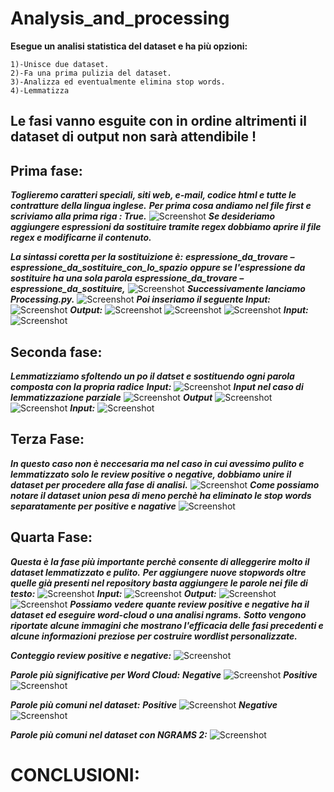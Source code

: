 # Analysis_and_processing
 
 __Esegue un analisi statistica del dataset e ha più opzioni:__ 
     
    1)-Unisce due dataset.
    2)-Fa una prima pulizia del dataset.
    3)-Analizza ed eventualmente elimina stop words.
    4)-Lemmatizza

## Le fasi vanno esguite con in ordine altrimenti il dataset di output non sarà attendibile !
## Prima fase:
***Toglieremo caratteri speciali, siti web, e-mail, codice html e tutte le contratture della lingua inglese.***
***Per prima cosa andiamo nel file first e scriviamo alla prima riga : True.***
![Screenshot](MyScripts/OUTPUTS/Fasi_di_pulizia/1a_Fase_file_first.png)
***Se desideriamo aggiungere espressioni da sostituire tramite regex dobbiamo aprire il file regex e modificarne il contenuto.***

***La sintassi coretta per la sostituizione è:***
***espressione_da_trovare – espressione_da_sostituire_con_lo_spazio***
***oppure se l'espressione da sostituire ha una sola parola***
***espressione_da_trovare – espressione_da_sostituire,***
![Screenshot](MyScripts/OUTPUTS/Fasi_di_pulizia/util.png)
***Successivamente lanciamo Processing.py.***
![Screenshot](MyScripts/OUTPUTS/Fasi_di_pulizia/1a_Fase_lunch.png)
***Poi inseriamo il seguente Input:***
![Screenshot](MyScripts/OUTPUTS/Fasi_di_pulizia/1a_Fase.png)
***Output:***
![Screenshot](MyScripts/OUTPUTS/Fasi_di_pulizia/1a_Fase_output1.png)
![Screenshot](MyScripts/OUTPUTS/Fasi_di_pulizia/1a_Fase_outputb.png)
![Screenshot](MyScripts/OUTPUTS/Fasi_di_pulizia/1a_Fase_output2.png)
***Input:***
![Screenshot](MyScripts/OUTPUTS/Fasi_di_pulizia/1a_Fase_input.png)

## Seconda fase:
***Lemmatizziamo sfoltendo un po il datset e sostituendo ogni parola composta con la propria radice***
***Input:***
![Screenshot](MyScripts/OUTPUTS/lemmatizzazione/2a_Fase_input.png)
***Input nel caso di lemmatizzazione parziale***
![Screenshot](MyScripts/OUTPUTS/lemmatizzazione/2a_Fase_input_partial.png)
***Output***
![Screenshot](MyScripts/OUTPUTS/lemmatizzazione/2a_Fase_output1.png)
![Screenshot](MyScripts/OUTPUTS/lemmatizzazione/2a_Fase_output2.png)
***Input:***
![Screenshot](MyScripts/OUTPUTS/Fasi_di_pulizia/1a_Fase_input.png)

## Terza Fase:
***In questo caso non è neccesaria ma nel caso in cui avessimo pulito e lemmatizzato solo le review positive o***
***negative, dobbiamo unire il dataset per procedere alla fase di analisi.***
![Screenshot](MyScripts/OUTPUTS/3a_Fase/3a_Fase.png)
***Come possiamo notare il dataset union pesa di meno perchè ha eliminato le stop words separatamente per***
***positive e nagative***
![Screenshot](MyScripts/OUTPUTS/3a_Fase/3a_Fase_info.png)

## Quarta Fase:
***Questa è la fase più importante perchè consente di alleggerire molto il dataset lemmatizzato e pulito.***
***Per aggiungere nuove stopwords oltre quelle già presenti nel repository basta aggiungere le parole nei file di testo:***
![Screenshot](MyScripts/OUTPUTS/stopwords/stopwords.png)
***Input:***
![Screenshot](MyScripts/OUTPUTS/4a_fase/4a_Fase_input.png)
***Output:***
![Screenshot](MyScripts/OUTPUTS/4a_fase/4a_Fase_output.png)
![Screenshot](MyScripts/OUTPUTS/4a_fase/4a_Fase_output1.png)
***Possiamo vedere quante review positive e negative ha il dataset ed eseguire word-cloud o una analisi ngrams.***
***Sotto vengono riportate alcune immagini che mostrano l'efficacia delle fasi precedenti e alcune informazioni***
***preziose per costruire wordlist personalizzate.***

***Conteggio review positive e negative:***
![Screenshot](MyScripts/OUTPUTS/count_negative_positive.png)

***Parole più significative per Word Cloud:***
***Negative***
![Screenshot](MyScripts/OUTPUTS/word_cloud_negative.png)
***Positive***
![Screenshot](MyScripts/OUTPUTS/word_cloud_positive.png)

***Parole più comuni nel dataset:***
***Positive***
![Screenshot](MyScripts/OUTPUTS/most_common50_positive.png)
***Negative***
![Screenshot](MyScripts/OUTPUTS/most_common_negative.png)

***Parole più comuni nel dataset con NGRAMS 2:***
![Screenshot](MyScripts/OUTPUTS/ngrams2_negative_top50.png)

# CONCLUSIONI:
